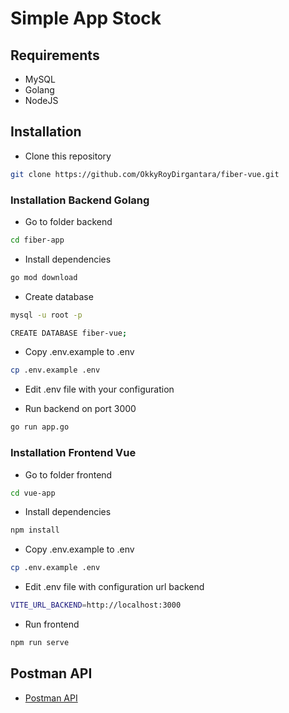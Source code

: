 # Simple App Stock

## Requirements

- MySQL
- Golang
- NodeJS

## Installation

- Clone this repository

```bash
git clone https://github.com/OkkyRoyDirgantara/fiber-vue.git
```

### Installation Backend Golang

- Go to folder backend

```bash
cd fiber-app
```

- Install dependencies

```bash
go mod download
```

- Create database

```bash
mysql -u root -p
```

```bash
CREATE DATABASE fiber-vue;
```

- Copy .env.example to .env

```bash
cp .env.example .env
```

- Edit .env file with your configuration

- Run backend on port 3000

```bash
go run app.go
```

### Installation Frontend Vue

- Go to folder frontend

```bash
cd vue-app
```

- Install dependencies

```bash
npm install
```

- Copy .env.example to .env

```bash
cp .env.example .env
```

- Edit .env file with configuration url backend

```bash
VITE_URL_BACKEND=http://localhost:3000
```

- Run frontend

```bash
npm run serve
```

## Postman API

- [Postman API](https://www.postman.com/restless-satellite-772023/workspace/fiber-vue)
